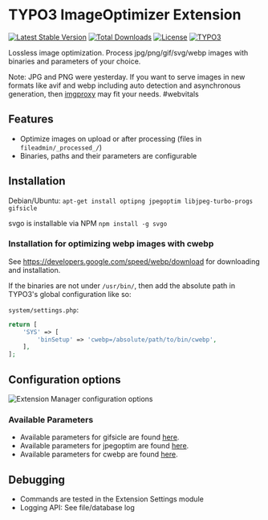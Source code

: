 # TYPO3 ImageOptimizer Extension

[![Latest Stable Version](https://poser.pugx.org/christophlehmann/imageoptimizer/v/stable)](https://packagist.org/packages/christophlehmann/imageoptimizer)
[![Total Downloads](https://poser.pugx.org/christophlehmann/imageoptimizer/downloads)](https://packagist.org/packages/christophlehmann/imageoptimizer)
[![License](https://poser.pugx.org/christophlehmann/imageoptimizer/license)](https://packagist.org/packages/christophlehmann/imageoptimizer)
[![TYPO3](https://img.shields.io/badge/TYPO3-13-orange.svg)](https://get.typo3.org/version/13)

Lossless image optimization.
Process jpg/png/gif/svg/webp images with binaries and parameters of your choice.

Note: JPG and PNG were yesterday.
If you want to serve images in new formats like avif and webp including auto detection and asynchronous generation,
then [imgproxy](https://github.com/christophlehmann/imgproxy) may fit your needs. #webvitals

## Features

* Optimize images on upload or after processing (files in `fileadmin/_processed_/`)
* Binaries, paths and their parameters are configurable

## Installation

Debian/Ubuntu: `apt-get install optipng jpegoptim libjpeg-turbo-progs gifsicle`

svgo is installable via NPM `npm install -g svgo`

### Installation for optimizing webp images with cwebp

See https://developers.google.com/speed/webp/download for downloading and installation.

If the binaries are not under `/usr/bin/`, then add the absolute path in TYPO3's global configuration like so:

`system/settings.php`:

```php
return [
    'SYS' => [
        'binSetup' => 'cwebp=/absolute/path/to/bin/cwebp',
    ],
];
```

## Configuration options

![Extension Manager configuration options](https://raw.githubusercontent.com/christophlehmann/imageoptimizer/master/Documentation/configuration.png)

### Available Parameters

- Available parameters for gifsicle are found [here](https://www.lcdf.org/gifsicle/man.html).
- Available parameters for jpegoptim are found [here](https://www.kokkonen.net/tjko/src/man/jpegoptim.txt).
- Available parameters for cwebp are found [here](https://developers.google.com/speed/webp/docs/cwebp).

## Debugging

* Commands are tested in the Extension Settings module
* Logging API: See file/database log
